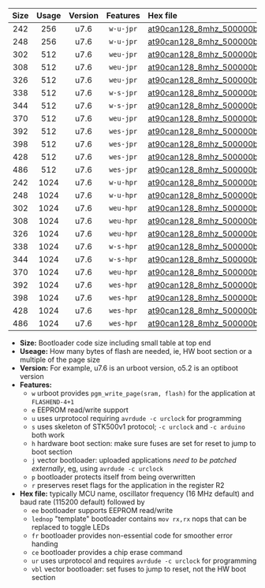 |Size|Usage|Version|Features|Hex file|
|:-:|:-:|:-:|:-:|:--|
|242|256|u7.6|`w-u-jpr`|[at90can128_8mhz_500000bps_ur_vbl.hex](https://raw.githubusercontent.com/stefanrueger/urboot/main/at90can128_8mhz_500000bps_ur_vbl.hex)|
|248|256|u7.6|`w-u-jpr`|[at90can128_8mhz_500000bps_lednop_ur_vbl.hex](https://raw.githubusercontent.com/stefanrueger/urboot/main/at90can128_8mhz_500000bps_lednop_ur_vbl.hex)|
|302|512|u7.6|`weu-jpr`|[at90can128_8mhz_500000bps_ee_ur_vbl.hex](https://raw.githubusercontent.com/stefanrueger/urboot/main/at90can128_8mhz_500000bps_ee_ur_vbl.hex)|
|308|512|u7.6|`weu-jpr`|[at90can128_8mhz_500000bps_ee_lednop_ur_vbl.hex](https://raw.githubusercontent.com/stefanrueger/urboot/main/at90can128_8mhz_500000bps_ee_lednop_ur_vbl.hex)|
|326|512|u7.6|`weu-jpr`|[at90can128_8mhz_500000bps_ee_lednop_fr_ur_vbl.hex](https://raw.githubusercontent.com/stefanrueger/urboot/main/at90can128_8mhz_500000bps_ee_lednop_fr_ur_vbl.hex)|
|338|512|u7.6|`w-s-jpr`|[at90can128_8mhz_500000bps_vbl.hex](https://raw.githubusercontent.com/stefanrueger/urboot/main/at90can128_8mhz_500000bps_vbl.hex)|
|344|512|u7.6|`w-s-jpr`|[at90can128_8mhz_500000bps_lednop_vbl.hex](https://raw.githubusercontent.com/stefanrueger/urboot/main/at90can128_8mhz_500000bps_lednop_vbl.hex)|
|370|512|u7.6|`weu-jpr`|[at90can128_8mhz_500000bps_ee_lednop_fr_ce_ur_vbl.hex](https://raw.githubusercontent.com/stefanrueger/urboot/main/at90can128_8mhz_500000bps_ee_lednop_fr_ce_ur_vbl.hex)|
|392|512|u7.6|`wes-jpr`|[at90can128_8mhz_500000bps_ee_vbl.hex](https://raw.githubusercontent.com/stefanrueger/urboot/main/at90can128_8mhz_500000bps_ee_vbl.hex)|
|398|512|u7.6|`wes-jpr`|[at90can128_8mhz_500000bps_ee_lednop_vbl.hex](https://raw.githubusercontent.com/stefanrueger/urboot/main/at90can128_8mhz_500000bps_ee_lednop_vbl.hex)|
|428|512|u7.6|`wes-jpr`|[at90can128_8mhz_500000bps_ee_lednop_fr_vbl.hex](https://raw.githubusercontent.com/stefanrueger/urboot/main/at90can128_8mhz_500000bps_ee_lednop_fr_vbl.hex)|
|486|512|u7.6|`wes-jpr`|[at90can128_8mhz_500000bps_ee_lednop_fr_ce_vbl.hex](https://raw.githubusercontent.com/stefanrueger/urboot/main/at90can128_8mhz_500000bps_ee_lednop_fr_ce_vbl.hex)|
|242|1024|u7.6|`w-u-hpr`|[at90can128_8mhz_500000bps_ur.hex](https://raw.githubusercontent.com/stefanrueger/urboot/main/at90can128_8mhz_500000bps_ur.hex)|
|248|1024|u7.6|`w-u-hpr`|[at90can128_8mhz_500000bps_lednop_ur.hex](https://raw.githubusercontent.com/stefanrueger/urboot/main/at90can128_8mhz_500000bps_lednop_ur.hex)|
|302|1024|u7.6|`weu-hpr`|[at90can128_8mhz_500000bps_ee_ur.hex](https://raw.githubusercontent.com/stefanrueger/urboot/main/at90can128_8mhz_500000bps_ee_ur.hex)|
|308|1024|u7.6|`weu-hpr`|[at90can128_8mhz_500000bps_ee_lednop_ur.hex](https://raw.githubusercontent.com/stefanrueger/urboot/main/at90can128_8mhz_500000bps_ee_lednop_ur.hex)|
|326|1024|u7.6|`weu-hpr`|[at90can128_8mhz_500000bps_ee_lednop_fr_ur.hex](https://raw.githubusercontent.com/stefanrueger/urboot/main/at90can128_8mhz_500000bps_ee_lednop_fr_ur.hex)|
|338|1024|u7.6|`w-s-hpr`|[at90can128_8mhz_500000bps.hex](https://raw.githubusercontent.com/stefanrueger/urboot/main/at90can128_8mhz_500000bps.hex)|
|344|1024|u7.6|`w-s-hpr`|[at90can128_8mhz_500000bps_lednop.hex](https://raw.githubusercontent.com/stefanrueger/urboot/main/at90can128_8mhz_500000bps_lednop.hex)|
|370|1024|u7.6|`weu-hpr`|[at90can128_8mhz_500000bps_ee_lednop_fr_ce_ur.hex](https://raw.githubusercontent.com/stefanrueger/urboot/main/at90can128_8mhz_500000bps_ee_lednop_fr_ce_ur.hex)|
|392|1024|u7.6|`wes-hpr`|[at90can128_8mhz_500000bps_ee.hex](https://raw.githubusercontent.com/stefanrueger/urboot/main/at90can128_8mhz_500000bps_ee.hex)|
|398|1024|u7.6|`wes-hpr`|[at90can128_8mhz_500000bps_ee_lednop.hex](https://raw.githubusercontent.com/stefanrueger/urboot/main/at90can128_8mhz_500000bps_ee_lednop.hex)|
|428|1024|u7.6|`wes-hpr`|[at90can128_8mhz_500000bps_ee_lednop_fr.hex](https://raw.githubusercontent.com/stefanrueger/urboot/main/at90can128_8mhz_500000bps_ee_lednop_fr.hex)|
|486|1024|u7.6|`wes-hpr`|[at90can128_8mhz_500000bps_ee_lednop_fr_ce.hex](https://raw.githubusercontent.com/stefanrueger/urboot/main/at90can128_8mhz_500000bps_ee_lednop_fr_ce.hex)|

- **Size:** Bootloader code size including small table at top end
- **Useage:** How many bytes of flash are needed, ie, HW boot section or a multiple of the page size
- **Version:** For example, u7.6 is an urboot version, o5.2 is an optiboot version
- **Features:**
  + `w` urboot provides `pgm_write_page(sram, flash)` for the application at `FLASHEND-4+1`
  + `e` EEPROM read/write support
  + `u` uses urprotocol requiring `avrdude -c urclock` for programming
  + `s` uses skeleton of STK500v1 protocol; `-c urclock` and `-c arduino` both work
  + `h` hardware boot section: make sure fuses are set for reset to jump to boot section
  + `j` vector bootloader: uploaded applications *need to be patched externally*, eg, using `avrdude -c urclock`
  + `p` bootloader protects itself from being overwritten
  + `r` preserves reset flags for the application in the register R2
- **Hex file:** typically MCU name, oscillator frequency (16 MHz default) and baud rate (115200 default) followed by
  + `ee` bootloader supports EEPROM read/write
  + `lednop` "template" bootloader contains `mov rx,rx` nops that can be replaced to toggle LEDs
  + `fr` bootloader provides non-essential code for smoother error handing
  + `ce` bootloader provides a chip erase command
  + `ur` uses urprotocol and requires `avrdude -c urclock` for programming
  + `vbl` vector bootloader: set fuses to jump to reset, not the HW boot section
